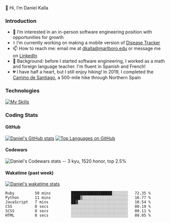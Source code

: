 👋 Hi, I’m Daniel Kalla

### Introduction

- 👀 I’m interested in an in-person software engineering position with opportunities for growth
- ⚕️ I’m currently working on making a mobile version of [Disease Tracker](https://dtkalla.github.io/Disease-Tracker/)
- 📫 How to reach me: email me at dkalla@marlboro.edu or message me on [LinkedIn](www.linkedin.com/in/daniel-kalla)
- 🍎 Background: before I started software engineering, I worked as a math and foreign language teacher.  I'm fluent in Spanish and French!
- 💔 I have half a heart, but I still enjoy hiking!  In 2019, I completed the [Camino de Santiago](https://www.responsiblevacation.com/ImagesClient/dtg-nc9430-caminoDeSantiago-FrenchWay-route-map.jpg), a 500-mile hike through Northern Spain
<!-- - 💞️ I’m looking to collaborate on ... -->


### Technologies

[![My Skills](https://skills.thijs.gg/icons?i=js,react,redux,mongodb,express,nodejs,d3,ruby,rails,py,html,css,sass,webpack,vscode,git,sqlite,postgres,r,latex&perline=10)](https://skills.thijs.gg)



### Coding Stats

#### GitHub

[![Daniel's GitHub stats](https://github-readme-stats.vercel.app/api?username=dtkalla&count_private=true&show_icons=true)](https://github.com/anuraghazra/github-readme-stats)
[![Top Languages on GitHub](https://github-readme-stats.vercel.app/api/top-langs/?username=dtkalla&layout=compact&langs_count=6&exclude_repo=portfolio-site)](https://github.com/anuraghazra/github-readme-stats)

#### Codewars
![Daniel's Codewars stats -- 3 kyu, 1520 honor, top 2.5%](https://github.r2v.ch/codewars?user=dkalla&top_languages=true)
<!-- ![Project Euler -- top 5%](https://projecteuler.net/profile/dkalla.png) -->
<!-- ![](https://www.codewars.com/users/dkalla/badges/large) -->

#### Wakatime (past week)
[![Daniel's wakatime stats](https://github-readme-stats.vercel.app/api/wakatime?username=@dtkalla&layout=compact)](https://github.com/anuraghazra/github-readme-stats)

<!--START_SECTION:waka-->

```text
Ruby         50 mins         ██████████████████░░░░░░░   72.35 %
Python       11 mins         ████▒░░░░░░░░░░░░░░░░░░░░   16.77 %
JavaScript   7 mins          ██▓░░░░░░░░░░░░░░░░░░░░░░   10.54 %
CSS          0 secs          ░░░░░░░░░░░░░░░░░░░░░░░░░   00.19 %
SCSS         0 secs          ░░░░░░░░░░░░░░░░░░░░░░░░░   00.11 %
HTML         0 secs          ░░░░░░░░░░░░░░░░░░░░░░░░░   00.05 %
```

<!--END_SECTION:waka-->




<!---
dtkalla/dtkalla is a ✨ special ✨ repository because its `README.md` (this file) appears on your GitHub profile.
You can click the Preview link to take a look at your changes.
--->
